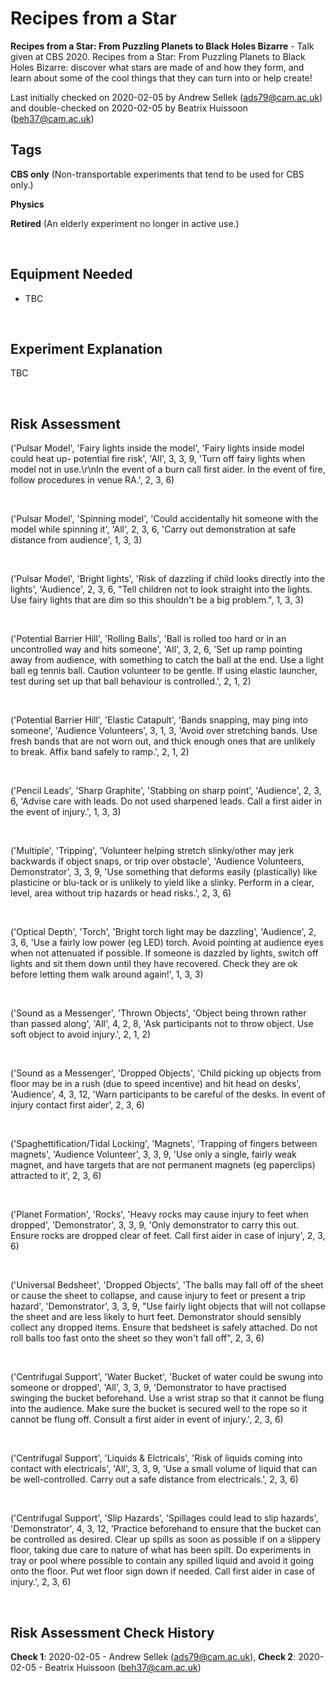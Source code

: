 # Recipes from a Star

**Recipes from a Star: From Puzzling Planets to Black Holes Bizarre** - Talk given at CBS 2020.
Recipes from a Star: From Puzzling Planets to Black Holes Bizarre: discover what stars are made of and how they form, and learn about some of the cool things that they can turn into or help create!

Last initially checked on 2020-02-05 by Andrew Sellek (ads79@cam.ac.uk) and double-checked on 2020-02-05 by Beatrix Huissoon (beh37@cam.ac.uk)

## Tags
<!--- Start Tags (DO NOT REMOVE THIS COMMENT) --->

**CBS only** (Non-transportable experiments that tend to be used for CBS only.)

**Physics**

**Retired** (An elderly experiment no longer in active use.)
<!--- End Tags (DO NOT REMOVE THIS COMMENT) --->

<br/>

## Equipment Needed 
- TBC

<br/>

## Experiment Explanation 

TBC

<br/>

## Risk Assessment

('Pulsar Model', 'Fairy lights inside the model', 'Fairy lights inside model could heat up- potential fire risk', 'All', 3, 3, 9, 'Turn off fairy lights when model not in use.\r\nIn the event of a burn call first aider. In the event of fire, follow procedures in venue RA.', 2, 3, 6)

<br/>

('Pulsar Model', 'Spinning model', 'Could accidentally hit someone with the model while spinning it', 'All', 2, 3, 6, 'Carry out demonstration at safe distance from audience', 1, 3, 3)

<br/>

('Pulsar Model', 'Bright lights', 'Risk of dazzling if child looks directly into the lights', 'Audience', 2, 3, 6, "Tell children not to look straight into the lights. Use fairy lights that are dim so this shouldn't be a big problem.", 1, 3, 3)

<br/>

('Potential Barrier Hill', 'Rolling Balls', 'Ball is rolled too hard or in an uncontrolled way and hits someone', 'All', 3, 2, 6, 'Set up ramp pointing away from audience, with something to catch the ball at the end. Use a light ball eg tennis ball. Caution volunteer to be gentle. If using elastic launcher, test during set up that ball behaviour is controlled.', 2, 1, 2)

<br/>

('Potential Barrier Hill', 'Elastic Catapult', 'Bands snapping, may ping into someone', 'Audience Volunteers', 3, 1, 3, 'Avoid over stretching bands. Use fresh bands that are not worn out, and thick enough ones that are unlikely to break. Affix band safely to ramp.', 2, 1, 2)

<br/>

('Pencil Leads', 'Sharp Graphite', 'Stabbing on sharp point', 'Audience', 2, 3, 6, 'Advise care with leads. Do not used sharpened leads. Call a first aider in the event of injury.', 1, 3, 3)

<br/>

('Multiple', 'Tripping', 'Volunteer helping stretch slinky/other may jerk backwards if object snaps, or trip over obstacle', 'Audience Volunteers, Demonstrator', 3, 3, 9, 'Use something that deforms easily (plastically) like plasticine or blu-tack or is unlikely to yield like a slinky. Perform in a clear, level, area without trip hazards or head risks.', 2, 3, 6)

<br/>

('Optical Depth', 'Torch', 'Bright torch light may be dazzling', 'Audience', 2, 3, 6, 'Use a fairly low power (eg LED) torch. Avoid pointing at audience eyes when not attenuated if possible. If someone is dazzled by lights, switch off lights and sit them down until they have recovered. Check they are ok before letting them walk around again!', 1, 3, 3)

<br/>

('Sound as a Messenger', 'Thrown Objects', 'Object being thrown rather than passed along', 'All', 4, 2, 8, 'Ask participants not to throw object. Use soft object to avoid injury.', 2, 1, 2)

<br/>

('Sound as a Messenger', 'Dropped Objects', 'Child picking up objects from floor may be in a rush (due to speed incentive) and hit head on desks', 'Audience', 4, 3, 12, 'Warn participants to be careful of the desks. In event of injury contact first aider', 2, 3, 6)

<br/>

('Spaghettification/Tidal Locking', 'Magnets', 'Trapping of fingers between magnets', 'Audience Volunteer', 3, 3, 9, 'Use only a single, fairly weak magnet, and have targets that are not permanent magnets (eg paperclips) attracted to it', 2, 3, 6)

<br/>

('Planet Formation', 'Rocks', 'Heavy rocks may cause injury to feet when dropped', 'Demonstrator', 3, 3, 9, 'Only demonstrator to carry this out. Ensure rocks are dropped clear of feet. Call first aider in case of injury', 2, 3, 6)

<br/>

('Universal Bedsheet', 'Dropped Objects', 'The balls may fall off of the sheet or cause the sheet to collapse, and cause injury to feet or present a trip hazard', 'Demonstrator', 3, 3, 9, "Use fairly light objects that will not collapse the sheet and are less likely to hurt feet. Demonstrator should sensibly collect any dropped items. Ensure that bedsheet is safely attached. Do not roll balls too fast onto the sheet so they won't fall off", 2, 3, 6)

<br/>

('Centrifugal Support', 'Water Bucket', 'Bucket of water could be swung into someone or dropped', 'All', 3, 3, 9, 'Demonstrator to have practised swinging the bucket beforehand. Use a wrist strap so that it cannot be flung into the audience. Make sure the bucket is secured well to the rope so it cannot be flung off. Consult a first aider in event of injury.', 2, 3, 6)

<br/>

('Centrifugal Support', 'Liquids & Elctricals', 'Risk of liquids coming into contact with electricals', 'All', 3, 3, 9, 'Use a small volume of liquid that can be well-controlled. Carry out a safe distance from electricals.', 2, 3, 6)

<br/>

('Centrifugal Support', 'Slip Hazards', 'Spillages could lead to slip hazards', 'Demonstrator', 4, 3, 12, 'Practice beforehand to ensure that the bucket can be controlled as desired. Clear up spills as soon as possible if on a slippery floor, taking due care to nature of what has been spilt. Do experiments in tray or pool where possible to contain any spilled liquid and avoid it going onto the floor. Put wet floor sign down if needed. Call first aider in case of injury.', 2, 3, 6)

<br/>

## Risk Assessment Check History 

**Check 1**: 2020-02-05 - Andrew Sellek (ads79@cam.ac.uk), **Check 2**: 2020-02-05 - Beatrix Huissoon (beh37@cam.ac.uk)